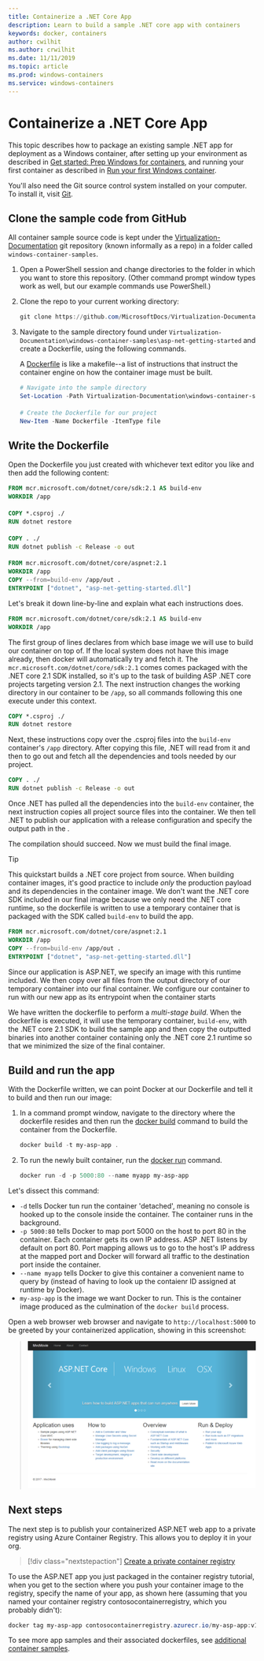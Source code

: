 ```yaml
---
title: Containerize a .NET Core App
description: Learn to build a sample .NET core app with containers
keywords: docker, containers
author: cwilhit
ms.author: crwilhit
ms.date: 11/11/2019
ms.topic: article
ms.prod: windows-containers
ms.service: windows-containers
---
```

# Containerize a .NET Core App

This topic describes how to package an existing sample .NET app for deployment as a Windows container, after setting up your environment as described in [Get started: Prep Windows for containers](set-up-environment.md), and running your first container as described in [Run your first Windows container](run-your-first-container.md).

You'll also need the Git source control system installed on your computer. To install it, visit [Git](https://git-scm.com/download).

## Clone the sample code from GitHub

All container sample source code is kept under the [Virtualization-Documentation](https://github.com/MicrosoftDocs/Virtualization-Documentation) git repository (known informally as a repo) in a folder called `windows-container-samples`.

1. Open a PowerShell session and change directories to the folder in which you want to store this repository. (Other command prompt window types work as well, but our example commands use PowerShell.)
2. Clone the repo to your current working directory:

   ```PowerShell
   git clone https://github.com/MicrosoftDocs/Virtualization-Documentation.git
   ```

3. Navigate to the sample directory found under `Virtualization-Documentation\windows-container-samples\asp-net-getting-started` and create a Dockerfile, using the following commands. 

   A [Dockerfile](https://docs.docker.com/engine/reference/builder/) is like a makefile--a list of instructions that instruct the container engine on how the container image must be built.

   ```Powershell
   # Navigate into the sample directory
   Set-Location -Path Virtualization-Documentation\windows-container-samples\asp-net-getting-started

   # Create the Dockerfile for our project
   New-Item -Name Dockerfile -ItemType file
   ```

## Write the Dockerfile

Open the Dockerfile you just created with whichever text editor you like and then add the following content:

```Dockerfile
FROM mcr.microsoft.com/dotnet/core/sdk:2.1 AS build-env
WORKDIR /app

COPY *.csproj ./
RUN dotnet restore

COPY . ./
RUN dotnet publish -c Release -o out

FROM mcr.microsoft.com/dotnet/core/aspnet:2.1
WORKDIR /app
COPY --from=build-env /app/out .
ENTRYPOINT ["dotnet", "asp-net-getting-started.dll"]
```

Let's break it down line-by-line and explain what each instructions does.

```Dockerfile
FROM mcr.microsoft.com/dotnet/core/sdk:2.1 AS build-env
WORKDIR /app
```

The first group of lines declares from which base image we will use to build our container on top of. If the local system does not have this image already, then docker will automatically try and fetch it. The `mcr.microsoft.com/dotnet/core/sdk:2.1` comes comes packaged with the .NET core 2.1 SDK installed, so it's up to the task of building ASP .NET core projects targeting version 2.1. The next instruction  changes the working directory in our container to be `/app`, so all commands following this one execute under this context.

```Dockerfile
COPY *.csproj ./
RUN dotnet restore
```

Next, these instructions copy over the .csproj files into the `build-env` container's `/app` directory. After copying this file, .NET will read from it and then to go out and fetch all the dependencies and tools needed by our project.

```Dockerfile
COPY . ./
RUN dotnet publish -c Release -o out
```

Once .NET has pulled all the dependencies into the `build-env` container, the next instruction copies all project source files into the container. We then tell .NET to publish our application with a release configuration and specify the output path in the .

The compilation should succeed. Now we must build the final image. 

> [!TIP]
> This quickstart builds a .NET core project from source. When building container images, it's good practice to include _only_ the production payload and its dependencies in the container image. We don't want the .NET core SDK included in our final image because we only need the .NET core runtime, so the dockerfile is written to use a temporary container that is packaged with the SDK called `build-env` to build the app.

```Dockerfile
FROM mcr.microsoft.com/dotnet/core/aspnet:2.1
WORKDIR /app
COPY --from=build-env /app/out .
ENTRYPOINT ["dotnet", "asp-net-getting-started.dll"]
```

Since our application is ASP.NET, we specify an image with this runtime included. We then copy over all files from the output directory of our temporary container into our final container. We configure our container to run with our new app as its entrypoint when the container starts

We have written the dockerfile to perform a _multi-stage build_. When the dockerfile is executed, it will use the temporary container, `build-env`, with the .NET core 2.1 SDK to build the sample app and then copy the outputted binaries into another container containing only the .NET core 2.1 runtime so that we minimized the size of the final container.

## Build and run the app

With the Dockerfile written, we can point Docker at our Dockerfile and tell it to build and then run our image:

1. In a command prompt window, navigate to the directory where the dockerfile resides and then run the [docker build](https://docs.docker.com/engine/reference/commandline/build/) command to build the container from the Dockerfile.

   ```Powershell
   docker build -t my-asp-app .
   ```

2. To run the newly built container, run the [docker run](https://docs.docker.com/engine/reference/commandline/run/) command.

   ```Powershell
   docker run -d -p 5000:80 --name myapp my-asp-app
   ```

Let's dissect this command:

* `-d` tells Docker tun run the container 'detached', meaning no console is hooked up to the console inside the container. The container runs in the background. 
* `-p 5000:80` tells Docker to map port 5000 on the host to port 80 in the container. Each container gets its own IP address. ASP .NET listens by default on port 80. Port mapping allows us to go to the host's IP address at the mapped port and Docker will forward all traffic to the destination port inside the container.
* `--name myapp` tells Docker to give this container a convenient name to query by (instead of having to look up the contaienr ID assigned at runtime by Docker).
* `my-asp-app` is the image we want Docker to run. This is the container image produced as the culmination of the `docker build` process.

Open a web browser web browser and navigate to `http://localhost:5000` to be greeted by your containerized application, showing in this screenshot:

>![ASP.NET Core webpage, running from the localhost in a container](media/SampleAppScreenshot.png)

## Next steps

The next step is to publish your containerized ASP.NET web app to a private registry using Azure Container Registry. This allows you to deploy it in your org.

> [!div class="nextstepaction"]
> [Create a private container registry](https://docs.microsoft.com/azure/container-registry/container-registry-get-started-powershell)

To use the ASP.NET app you just packaged in the container registry tutorial, when you get to the section where you push your container image to the registry, specify the name of your app, as shown here (assuming that you named your container registry contosocontainerregistry, which you probably didn't):

```PowerShell
docker tag my-asp-app contosocontainerregistry.azurecr.io/my-asp-app:v1
```


To see more app samples and their associated dockerfiles, see [additional container samples](../samples.md).
